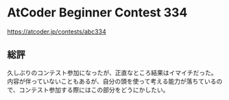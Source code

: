 # AtCoder Beginner Contest 334

<https://atcoder.jp/contests/abc334>

## 総評

久しぶりのコンテスト参加になったが、正直なところ結果はイマイチだった。
内容が伴っていないこともあるが、自分の頭を使って考える能力が落ちているので、コンテスト参加する際にはこの部分をどうにかしたい。
